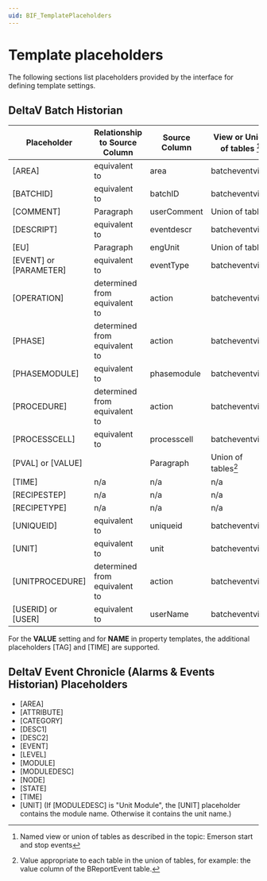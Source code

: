 ```yaml
---
uid: BIF_TemplatePlaceholders
---
```



# Template placeholders

<!-- Customized for DeltaV -->

The following sections list placeholders provided by the interface for defining template settings.

## DeltaV Batch Historian

| Placeholder | Relationship to Source Column | Source Column | View or Union of tables [^1] |
| ----------- | ----------------------------- | ------------- | ------------------------ |
| [AREA] | equivalent to | area | batcheventview |
| [BATCHID] | equivalent to | batchID | batcheventview |
| [COMMENT] | Paragraph | userComment | Union of tables |
| [DESCRIPT] | equivalent to | eventdescr | batcheventview |
| [EU] | Paragraph | engUnit | Union of tables |
| [EVENT] or [PARAMETER] | equivalent to | eventType | batcheventview |
| [OPERATION] | determined from equivalent to | action | batcheventview |
| [PHASE] | determined from equivalent to | action | batcheventview |
| [PHASEMODULE] | equivalent to | phasemodule | batcheventview |
| [PROCEDURE] | determined from equivalent to | action | batcheventview |
| [PROCESSCELL] | equivalent to | processcell | batcheventview |
| [PVAL] or [VALUE] |  | Paragraph | Union of tables[^2] |
| [TIME] | n/a | n/a | n/a |
| [RECIPESTEP] | n/a | n/a | n/a |
| [RECIPETYPE] | n/a | n/a | n/a |
| [UNIQUEID] | equivalent to | uniqueid | batcheventview |
| [UNIT] | equivalent to | unit | batcheventview |
| [UNITPROCEDURE] | determined from equivalent to | action | batcheventview |
| [USERID] or [USER] | equivalent to | userName | batcheventview |

[^1]: Named view or union of tables as described in the topic: Emerson start and stop events
[^2]: Value appropriate to each table in the union of tables, for example: the value column of the BReportEvent table.

For the **VALUE** setting and for **NAME** in property templates, the additional placeholders [TAG] and [TIME] are supported.

## DeltaV Event Chronicle (Alarms & Events Historian) Placeholders

* [AREA]
* [ATTRIBUTE]
* [CATEGORY]
* [DESC1]
* [DESC2]
* [EVENT]
* [LEVEL]
* [MODULE]
* [MODULEDESC]
* [NODE]
* [STATE]
* [TIME]
* [UNIT] (If [MODULEDESC] is "Unit Module", the [UNIT] placeholder contains the module name. Otherwise it contains the unit name.)
